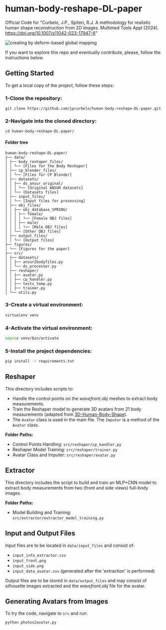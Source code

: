 # human-body-reshape-DL-paper
Official Code for "Curbelo, J.P., Spiteri, R.J. A methodology for realistic human shape reconstruction from 2D images. Multimed Tools Appl (2024). https://doi.org/10.1007/s11042-023-17947-6"

![creating by deform-based global mapping](https://raw.githubusercontent.com/jpcurbelo/human-body-reshape-DL-paper/master/figures/Fig1.png)

If you want to explore this repo and eventually contribute, please, follow the instructions below.

## Getting Started

To get a local copy of the project, follow these steps:

### 1-Clone the repository:

`git clone https://github.com/jpcurbelo/human-body-reshape-DL-paper.git`

### 2-Navigate into the cloned directory:

`cd human-body-reshape-DL-paper/`

#### Folder tree
```plaintext
human-body-reshape-DL-paper/
├── data/
│ ├── body_reshaper_files/
│ │ └── [Files for the Body Reshaper]
│ ├── cp_blender_files/
│ │ └── [Files for CP Blender]
│ ├── datasets/
│ │ ├── ds_ansur_original/
│ │ │ └── [Original ANSUR datasets]
│ │ └── [Datasets files]
│ ├── input_files/
│ │ └── [Input files for processing]
│ ├── obj_files/
│ │ ├── obj_database_SPRING/
│ │ │ ├── female/
│ │ │ │ └── [Female OBJ files]
│ │ │ ├── male/
│ │ │ │ └── [Male OBJ files]
│ │ └── [Other OBJ files]
│ ├── output_files/
│ │ └── [Output files]
├── figures/
│ └── [Figures for the paper]
├── src/
│ ├── datasets/
│ │ ├── ansur2bodyfiles.py
│ │ └── ds_processer.py
│ ├── reshaper/
│ │ ├── avatar.py
│ │ ├── cp_handler.py
│ │ ├── tests_temp.py
│ │ ├── trainer.py
│ └── utils.py
```


### 3-Create a virtual environment:

```bash
virtualenv venv
```


### 4-Activate the virtual environment:

```bash
source venv/bin/activate
```


### 5-Install the project dependencies:

```bash
pip install -r requirements.txt
```

## Reshaper

This directory includes scripts to:

* Handle the control points on the *wavefront.obj* meshes to extract body measurements.
* Train the Reshaper model to generate 3D avatars from 21 body measurements (adapted from [3D-Human-Body-Shape](https://github.com/zengyh1900/3D-Human-Body-Shape)).
* The `Avatar` class is used in the main file. The `Imputer` is a method of the `Avatar` class.

**Folder Paths:**
* Control Points Handling: `src/reshaper/cp_handler.py`
* Reshaper Model Training: `src/reshaper/trainer.py`
* Avatar Class and Imputer: `src/reshaper/avatar.py`

## Extractor

This directory includes the script to build and train an MLP+CNN model to extract body measurements from two (front and side views) full-body images.

**Folder Paths:**
* Model Building and Training: `src/extractor/extractor_model_training.py`

## Input and Output Files

Input files are to be located in `data/input_files` and consist of:

* `input_info_extractor.csv`
* `input_front.png`
* `input_side.png`
* `input_data_avatar.csv` (generated after the 'extraction' is performed)

Output files are to be stored in `data/output_files` and may consist of silhouette images extracted and the *wavefront.obj* file for the avatar.

## Generating Avatars from Images

To try the code, navigate to `src` and run:

```bash
python photos2avatar.py
